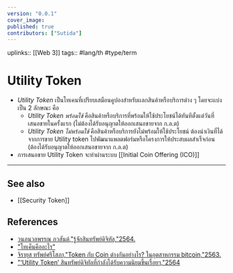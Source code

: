 ```yaml
---
version: "0.0.1"
cover_image:
published: true
contributors: ["Sutida"]
---
```

uplinks:: [[Web 3]]
tags:: #lang/th #type/term

# Utility Token
- *Utility Token* เป็นโทเคนที่เปรียบเสมือนคูปองสำหรับเเลกสินค้าหรือบริการต่าง ๆ โดยจะเเบ่งเป็น 2 ลักษณะ คือ 
	- *Utility Token พร้อมใช้*  คือสินค้าหรือบริการที่พร้อมให้ใช้ประโยชน์ได้ทันทีตั้งแต่วันที่เสนอขายในครั้งแรก (ไม่ต้องได้รับอนุญาตให้ออกเสนอขายจาก ก.ล.ต)
	- *Utility Token ไม่พร้อมใช้* คือสินค้าหรือบริการยังไม่พร้อมให้ใช้ประโยชน์ ต้องนำเงินที่ได้จากการขาย Utility token ไปพัฒนาแพลตฟอร์มหรือโครงการให้ประสบผลสำเร็จก่อน (ต้องได้รับอนุญาตให้ออกเสนอขายจาก ก.ล.ต)
- การเสนอขาย Utility Token จะทำผ่านระบบ [[Initial Coin Offering (ICO)]]
---
## See also
- [[Security Token]]
## References
- [วนภนวลพรรณ ภวสันต์,"รู้จักสินทรัพย์ดิจิทัล,"2564.](https://www.efinancethai.com/Fintech/FintechMain.aspx?release=y&name=ft_202102101517)
- ["โทเค็นคืออะไร"](https://www.coinbase.com/th/learn/crypto-basics/what-is-a-token)
- [จิรายุส ทรัพย์ศรีโสภา,"Token กับ Coin ต่างกันอย่างไร? ในอุตสาหกรรม bitcoin,"2563.](https://www.marketingoops.com/exclusive/insider-exclusive/token-coin-bitcoin/)
- ["‘Utility Token’ สินทรัพย์ดิจิทัลที่กำลังได้รับความนิยมขึ้นเรื่อยๆ,"2564](https://www.scb10x.com/blog/utility-token)
